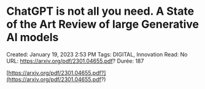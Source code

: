 # ChatGPT is not all you need. A State of the Art Review of large Generative AI models

Created: January 19, 2023 2:53 PM
Tags: DIGITAL, Innovation
Read: No
URL: https://arxiv.org/pdf/2301.04655.pdf?
Durée: 187

[https://arxiv.org/pdf/2301.04655.pdf?](https://arxiv.org/pdf/2301.04655.pdf?)